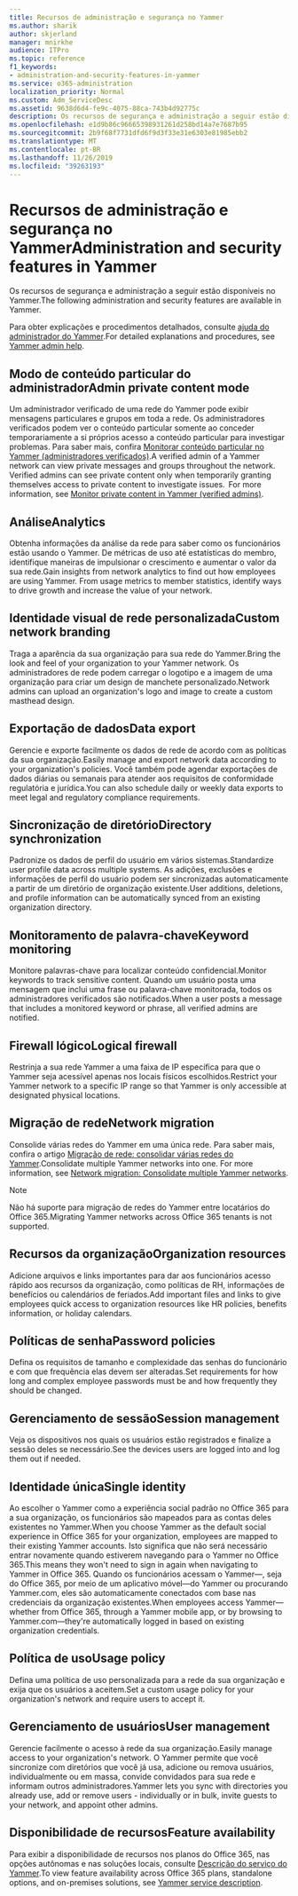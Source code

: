 ```yaml
---
title: Recursos de administração e segurança no Yammer
ms.author: sharik
author: skjerland
manager: mnirkhe
audience: ITPro
ms.topic: reference
f1_keywords:
- administration-and-security-features-in-yammer
ms.service: o365-administration
localization_priority: Normal
ms.custom: Adm_ServiceDesc
ms.assetid: 9638d6d4-fe9c-4075-88ca-743b4d92775c
description: Os recursos de segurança e administração a seguir estão disponíveis no Yammer.
ms.openlocfilehash: e1d9b86c96665398931261d258bd14a7e7687b95
ms.sourcegitcommit: 2b9f68f7731dfd6f9d3f33e31e6303e81985ebb2
ms.translationtype: MT
ms.contentlocale: pt-BR
ms.lasthandoff: 11/26/2019
ms.locfileid: "39263193"
---
```

# <a name="administration-and-security-features-in-yammer"></a><span data-ttu-id="d3abc-103">Recursos de administração e segurança no Yammer</span><span class="sxs-lookup"><span data-stu-id="d3abc-103">Administration and security features in Yammer</span></span>

<span data-ttu-id="d3abc-104">Os recursos de segurança e administração a seguir estão disponíveis no Yammer.</span><span class="sxs-lookup"><span data-stu-id="d3abc-104">The following administration and security features are available in Yammer.</span></span>
  
<span data-ttu-id="d3abc-105">Para obter explicações e procedimentos detalhados, consulte [ajuda do administrador do Yammer](https://go.microsoft.com/fwlink/?LinkId=869688).</span><span class="sxs-lookup"><span data-stu-id="d3abc-105">For detailed explanations and procedures, see [Yammer admin help](https://go.microsoft.com/fwlink/?LinkId=869688).</span></span>

## <a name="admin-private-content-mode"></a><span data-ttu-id="d3abc-106">Modo de conteúdo particular do administrador</span><span class="sxs-lookup"><span data-stu-id="d3abc-106">Admin private content mode</span></span>

<span data-ttu-id="d3abc-p101">Um administrador verificado de uma rede do Yammer pode exibir mensagens particulares e grupos em toda a rede. Os administradores verificados podem ver o conteúdo particular somente ao conceder temporariamente a si próprios acesso a conteúdo particular para investigar problemas. Para saber mais, confira [Monitorar conteúdo particular no Yammer (administradores verificados)](https://go.microsoft.com/fwlink/?LinkId=627479).</span><span class="sxs-lookup"><span data-stu-id="d3abc-p101">A verified admin of a Yammer network can view private messages and groups throughout the network.  Verified admins can see private content only when temporarily granting themselves access to private content to investigate issues.  For more information, see [Monitor private content in Yammer (verified admins)](https://go.microsoft.com/fwlink/?LinkId=627479).</span></span>

## <a name="analytics"></a><span data-ttu-id="d3abc-110">Análise</span><span class="sxs-lookup"><span data-stu-id="d3abc-110">Analytics</span></span>

<span data-ttu-id="d3abc-p102">Obtenha informações da análise da rede para saber como os funcionários estão usando o Yammer. De métricas de uso até estatísticas do membro, identifique maneiras de impulsionar o crescimento e aumentar o valor da sua rede.</span><span class="sxs-lookup"><span data-stu-id="d3abc-p102">Gain insights from network analytics to find out how employees are using Yammer. From usage metrics to member statistics, identify ways to drive growth and increase the value of your network.</span></span>

## <a name="custom-network-branding"></a><span data-ttu-id="d3abc-113">Identidade visual de rede personalizada</span><span class="sxs-lookup"><span data-stu-id="d3abc-113">Custom network branding</span></span>

<span data-ttu-id="d3abc-114">Traga a aparência da sua organização para sua rede do Yammer.</span><span class="sxs-lookup"><span data-stu-id="d3abc-114">Bring the look and feel of your organization to your Yammer network.</span></span> <span data-ttu-id="d3abc-115">Os administradores de rede podem carregar o logotipo e a imagem de uma organização para criar um design de manchete personalizado.</span><span class="sxs-lookup"><span data-stu-id="d3abc-115">Network admins can upload an organization's logo and image to create a custom masthead design.</span></span>

## <a name="data-export"></a><span data-ttu-id="d3abc-116">Exportação de dados</span><span class="sxs-lookup"><span data-stu-id="d3abc-116">Data export</span></span>

<span data-ttu-id="d3abc-117">Gerencie e exporte facilmente os dados de rede de acordo com as políticas da sua organização.</span><span class="sxs-lookup"><span data-stu-id="d3abc-117">Easily manage and export network data according to your organization's policies.</span></span> <span data-ttu-id="d3abc-118">Você também pode agendar exportações de dados diárias ou semanais para atender aos requisitos de conformidade regulatória e jurídica.</span><span class="sxs-lookup"><span data-stu-id="d3abc-118">You can also schedule daily or weekly data exports to meet legal and regulatory compliance requirements.</span></span>
  
## <a name="directory-synchronization"></a><span data-ttu-id="d3abc-119">Sincronização de diretório</span><span class="sxs-lookup"><span data-stu-id="d3abc-119">Directory synchronization</span></span>

<span data-ttu-id="d3abc-120">Padronize os dados de perfil do usuário em vários sistemas.</span><span class="sxs-lookup"><span data-stu-id="d3abc-120">Standardize user profile data across multiple systems.</span></span> <span data-ttu-id="d3abc-121">As adições, exclusões e informações de perfil do usuário podem ser sincronizadas automaticamente a partir de um diretório de organização existente.</span><span class="sxs-lookup"><span data-stu-id="d3abc-121">User additions, deletions, and profile information can be automatically synced from an existing organization directory.</span></span>

## <a name="keyword-monitoring"></a><span data-ttu-id="d3abc-122">Monitoramento de palavra-chave</span><span class="sxs-lookup"><span data-stu-id="d3abc-122">Keyword monitoring</span></span>

<span data-ttu-id="d3abc-123">Monitore palavras-chave para localizar conteúdo confidencial.</span><span class="sxs-lookup"><span data-stu-id="d3abc-123">Monitor keywords to track sensitive content.</span></span> <span data-ttu-id="d3abc-124">Quando um usuário posta uma mensagem que inclui uma frase ou palavra-chave monitorada, todos os administradores verificados são notificados.</span><span class="sxs-lookup"><span data-stu-id="d3abc-124">When a user posts a message that includes a monitored keyword or phrase, all verified admins are notified.</span></span>

## <a name="logical-firewall"></a><span data-ttu-id="d3abc-125">Firewall lógico</span><span class="sxs-lookup"><span data-stu-id="d3abc-125">Logical firewall</span></span>

<span data-ttu-id="d3abc-126">Restrinja a sua rede Yammer a uma faixa de IP específica para que o Yammer seja acessível apenas nos locais físicos escolhidos.</span><span class="sxs-lookup"><span data-stu-id="d3abc-126">Restrict your Yammer network to a specific IP range so that Yammer is only accessible at designated physical locations.</span></span>

## <a name="network-migration"></a><span data-ttu-id="d3abc-127">Migração de rede</span><span class="sxs-lookup"><span data-stu-id="d3abc-127">Network migration</span></span>

<span data-ttu-id="d3abc-p107">Consolide várias redes do Yammer em uma única rede. Para saber mais, confira o artigo [Migração de rede: consolidar várias redes do Yammer](https://go.microsoft.com/fwlink/?LinkID=617488).</span><span class="sxs-lookup"><span data-stu-id="d3abc-p107">Consolidate multiple Yammer networks into one. For more information, see [Network migration: Consolidate multiple Yammer networks](https://go.microsoft.com/fwlink/?LinkID=617488).</span></span>
  
> [!NOTE]
> <span data-ttu-id="d3abc-130">Não há suporte para migração de redes do Yammer entre locatários do Office 365.</span><span class="sxs-lookup"><span data-stu-id="d3abc-130">Migrating Yammer networks across Office 365 tenants is not supported.</span></span> 

## <a name="organization-resources"></a><span data-ttu-id="d3abc-131">Recursos da organização</span><span class="sxs-lookup"><span data-stu-id="d3abc-131">Organization resources</span></span>

<span data-ttu-id="d3abc-132">Adicione arquivos e links importantes para dar aos funcionários acesso rápido aos recursos da organização, como políticas de RH, informações de benefícios ou calendários de feriados.</span><span class="sxs-lookup"><span data-stu-id="d3abc-132">Add important files and links to give employees quick access to organization resources like HR policies, benefits information, or holiday calendars.</span></span>
  
## <a name="password-policies"></a><span data-ttu-id="d3abc-133">Políticas de senha</span><span class="sxs-lookup"><span data-stu-id="d3abc-133">Password policies</span></span>

<span data-ttu-id="d3abc-134">Defina os requisitos de tamanho e complexidade das senhas do funcionário e com que frequência elas devem ser alteradas.</span><span class="sxs-lookup"><span data-stu-id="d3abc-134">Set requirements for how long and complex employee passwords must be and how frequently they should be changed.</span></span>
  
## <a name="session-management"></a><span data-ttu-id="d3abc-135">Gerenciamento de sessão</span><span class="sxs-lookup"><span data-stu-id="d3abc-135">Session management</span></span>

<span data-ttu-id="d3abc-136">Veja os dispositivos nos quais os usuários estão registrados e finalize a sessão deles se necessário.</span><span class="sxs-lookup"><span data-stu-id="d3abc-136">See the devices users are logged into and log them out if needed.</span></span>

## <a name="single-identity"></a><span data-ttu-id="d3abc-137">Identidade única</span><span class="sxs-lookup"><span data-stu-id="d3abc-137">Single identity</span></span>

<span data-ttu-id="d3abc-138">Ao escolher o Yammer como a experiência social padrão no Office 365 para a sua organização, os funcionários são mapeados para as contas deles existentes no Yammer.</span><span class="sxs-lookup"><span data-stu-id="d3abc-138">When you choose Yammer as the default social experience in Office 365 for your organization, employees are mapped to their existing Yammer accounts.</span></span> <span data-ttu-id="d3abc-139">Isto significa que não será necessário entrar novamente quando estiverem navegando para o Yammer no Office 365.</span><span class="sxs-lookup"><span data-stu-id="d3abc-139">This means they won't need to sign in again when navigating to Yammer in Office 365.</span></span> <span data-ttu-id="d3abc-140">Quando os funcionários acessam o Yammer&mdash;, seja do Office 365, por meio de um aplicativo móvel&mdash;do Yammer ou procurando Yammer.com, eles são automaticamente conectados com base nas credenciais da organização existentes.</span><span class="sxs-lookup"><span data-stu-id="d3abc-140">When employees access Yammer&mdash;whether from Office 365, through a Yammer mobile app, or by browsing to Yammer.com&mdash;they're automatically logged in based on existing organization credentials.</span></span>

## <a name="usage-policy"></a><span data-ttu-id="d3abc-141">Política de uso</span><span class="sxs-lookup"><span data-stu-id="d3abc-141">Usage policy</span></span>

<span data-ttu-id="d3abc-142">Defina uma política de uso personalizada para a rede da sua organização e exija que os usuários a aceitem.</span><span class="sxs-lookup"><span data-stu-id="d3abc-142">Set a custom usage policy for your organization's network and require users to accept it.</span></span>

## <a name="user-management"></a><span data-ttu-id="d3abc-143">Gerenciamento de usuários</span><span class="sxs-lookup"><span data-stu-id="d3abc-143">User management</span></span>

<span data-ttu-id="d3abc-144">Gerencie facilmente o acesso à rede da sua organização.</span><span class="sxs-lookup"><span data-stu-id="d3abc-144">Easily manage access to your organization's network.</span></span> <span data-ttu-id="d3abc-145">O Yammer permite que você sincronize com diretórios que você já usa, adicione ou remova usuários, individualmente ou em massa, convide convidados para sua rede e informam outros administradores.</span><span class="sxs-lookup"><span data-stu-id="d3abc-145">Yammer lets you sync with directories you already use, add or remove users - individually or in bulk, invite guests to your network, and appoint other admins.</span></span>

## <a name="feature-availability"></a><span data-ttu-id="d3abc-146">Disponibilidade de recursos</span><span class="sxs-lookup"><span data-stu-id="d3abc-146">Feature availability</span></span>

<span data-ttu-id="d3abc-147">Para exibir a disponibilidade de recursos nos planos do Office 365, nas opções autônomas e nas soluções locais, consulte [Descrição do serviço do Yammer](yammer-service-description.md).</span><span class="sxs-lookup"><span data-stu-id="d3abc-147">To view feature availability across Office 365 plans, standalone options, and on-premises solutions, see [Yammer service description](yammer-service-description.md).</span></span>
  

